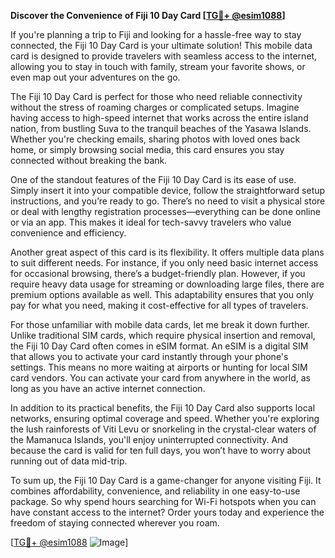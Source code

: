 **Discover the Convenience of Fiji 10 Day Card [[TG💪+ @esim1088](https://t.me/s/esim1088)]**

If you're planning a trip to Fiji and looking for a hassle-free way to stay connected, the Fiji 10 Day Card is your ultimate solution! This mobile data card is designed to provide travelers with seamless access to the internet, allowing you to stay in touch with family, stream your favorite shows, or even map out your adventures on the go.

The Fiji 10 Day Card is perfect for those who need reliable connectivity without the stress of roaming charges or complicated setups. Imagine having access to high-speed internet that works across the entire island nation, from bustling Suva to the tranquil beaches of the Yasawa Islands. Whether you're checking emails, sharing photos with loved ones back home, or simply browsing social media, this card ensures you stay connected without breaking the bank.

One of the standout features of the Fiji 10 Day Card is its ease of use. Simply insert it into your compatible device, follow the straightforward setup instructions, and you’re ready to go. There’s no need to visit a physical store or deal with lengthy registration processes—everything can be done online or via an app. This makes it ideal for tech-savvy travelers who value convenience and efficiency.

Another great aspect of this card is its flexibility. It offers multiple data plans to suit different needs. For instance, if you only need basic internet access for occasional browsing, there’s a budget-friendly plan. However, if you require heavy data usage for streaming or downloading large files, there are premium options available as well. This adaptability ensures that you only pay for what you need, making it cost-effective for all types of travelers.

For those unfamiliar with mobile data cards, let me break it down further. Unlike traditional SIM cards, which require physical insertion and removal, the Fiji 10 Day Card often comes in eSIM format. An eSIM is a digital SIM that allows you to activate your card instantly through your phone's settings. This means no more waiting at airports or hunting for local SIM card vendors. You can activate your card from anywhere in the world, as long as you have an active internet connection.

In addition to its practical benefits, the Fiji 10 Day Card also supports local networks, ensuring optimal coverage and speed. Whether you're exploring the lush rainforests of Viti Levu or snorkeling in the crystal-clear waters of the Mamanuca Islands, you'll enjoy uninterrupted connectivity. And because the card is valid for ten full days, you won’t have to worry about running out of data mid-trip.

To sum up, the Fiji 10 Day Card is a game-changer for anyone visiting Fiji. It combines affordability, convenience, and reliability in one easy-to-use package. So why spend hours searching for Wi-Fi hotspots when you can have constant access to the internet? Order yours today and experience the freedom of staying connected wherever you roam.

[[TG💪+ @esim1088](https://t.me/s/esim1088) ![Image](https://i.postimg.cc/Y0z9fWf4/image.png)]